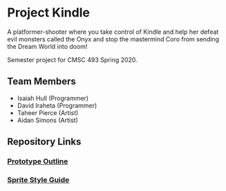 # Project Kindle
A platformer-shooter where you take control of Kindle and help her defeat evil monsters called the Onyx and stop the mastermind Coro from sending the Dream World into doom!

Semester project for CMSC 493 Spring 2020.

## Team Members
- Isaiah Hull (Programmer)
- David Iraheta (Programmer)
- Taheer Pierce (Artist)
- Aidan Simons (Artist)

## Repository Links
### [Prototype Outline](https://github.com/Dreamer13sq/project-kindle/blob/main/ref/outline_prototype.md)
### [Sprite Style Guide](https://github.com/Dreamer13sq/project-kindle/blob/main/ref/sprite_style_guide.md)
